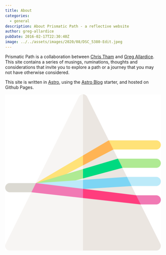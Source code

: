 ```yaml
---
title: About
categories:
  - general
description: About Prismatic Path - a reflective website
author: greg-allardice
pubDate: 2016-02-17T22:30:40Z
image: ../../assets/images/2020/08/DSC_5380-Edit.jpeg
---
```


Prismatic Path is a collaboration between [Chris Tham](__GHOST_URL__/author/chris/) and [Greg Allardice](__GHOST_URL__/author/greg/). This site contains a series of musings, ruminations, thoughts and considerations that invite you to explore a path or a journey that you may not have otherwise considered.

This site is written in [Astro](https://astro.build), using the [Astro Blog](https://github.com/ChristineTham/astro-blog) starter, and hosted on Github Pages.

![Prismatic Path Logo](../../assets/images/2020/08/spectrum.svg)

